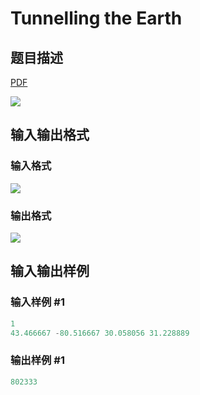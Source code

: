 # Tunnelling the Earth

## 题目描述

[problemUrl]: https://uva.onlinejudge.org/index.php?option=com_onlinejudge&Itemid=8&category=226&page=show_problem&problem=2917

[PDF](https://uva.onlinejudge.org/external/118/p11817.pdf)

![](https://cdn.luogu.com.cn/upload/vjudge_pic/UVA11817/9d6099ea9998882fe208dedb37984e06362a1a2a.png)

## 输入输出格式

### 输入格式

![](https://cdn.luogu.com.cn/upload/vjudge_pic/UVA11817/1bf841bff3dee123b0ffa601645111649f2e92a0.png)

### 输出格式

![](https://cdn.luogu.com.cn/upload/vjudge_pic/UVA11817/823bbe195674366cb1f2685ae9125c257d5c3293.png)

## 输入输出样例

### 输入样例 #1

```cpp
1
43.466667 -80.516667 30.058056 31.228889
```


### 输出样例 #1

```cpp
802333
```


